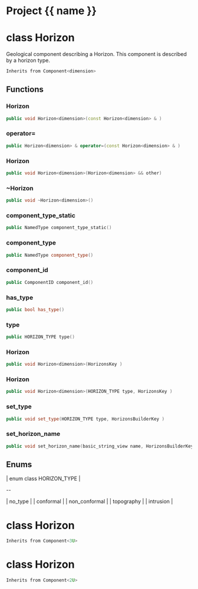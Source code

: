 <script setup>
import {useRoute} from 'vitepress'
const {path} = useRoute()
const tokens = path.split('/')
const words = tokens[2].split('-');
for (let i = 0; i < words.length; i++) {
    words[i] = words[i].charAt(0).toUpperCase() + words[i].slice(1);
    words[i] = words[i].replace('geode', 'Geode')
}
const name = words.join('-');
</script>
# Project {{ name }}

# class Horizon


 Geological component describing a Horizon. This component is described by a horizon type.



```cpp
Inherits from Component<dimension>
```



## Functions

### Horizon

```cpp
public void Horizon<dimension>(const Horizon<dimension> & )
```


### operator=

```cpp
public Horizon<dimension> & operator=(const Horizon<dimension> & )
```


### Horizon

```cpp
public void Horizon<dimension>(Horizon<dimension> && other)
```


### ~Horizon

```cpp
public void ~Horizon<dimension>()
```


### component_type_static

```cpp
public NamedType component_type_static()
```


### component_type

```cpp
public NamedType component_type()
```


### component_id

```cpp
public ComponentID component_id()
```


### has_type

```cpp
public bool has_type()
```


### type

```cpp
public HORIZON_TYPE type()
```


### Horizon

```cpp
public void Horizon<dimension>(HorizonsKey )
```


### Horizon

```cpp
public void Horizon<dimension>(HORIZON_TYPE type, HorizonsKey )
```


### set_type

```cpp
public void set_type(HORIZON_TYPE type, HorizonsBuilderKey )
```


### set_horizon_name

```cpp
public void set_horizon_name(basic_string_view name, HorizonsBuilderKey )
```




## Enums

| enum class HORIZON_TYPE |

--

| no_type |
| conformal |
| non_conformal |
| topography |
| intrusion |





# class Horizon


```cpp
Inherits from Component<3U>
```



# class Horizon


```cpp
Inherits from Component<2U>
```



